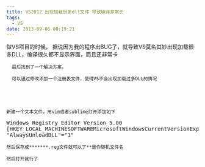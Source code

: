 ```yaml
---
title: VS2012 出现加载很多dll文件 导致编译非常长
tags:
  - VS
date: 2013-09-06 00:19:21
---
```


  做VS项目的时候， 据说因为我的程序出BUG了，就导致VS莫名其妙出现加载很多DLL，编译很久都不显示界面，而且还非常卡

	  最后找到了一个解决方案。 

	  可以通过修改添加一个注册表文件，使得VS不会出现加载过多DLL的情况

	 

	 

	新建一个文本文件，用vim或者sublime打开添加如下

<pre class="brush:other">
Windows Registry Editor Version 5.00
[HKEY_LOCAL_MACHINESOFTWAREMicrosoftWindowsCurrentVersionExplorer]
"AlwaysUnloadDLL"="1"</pre>

	然后保存成*******.reg文件就可以了**是你随机文件名

	然后打开就行了